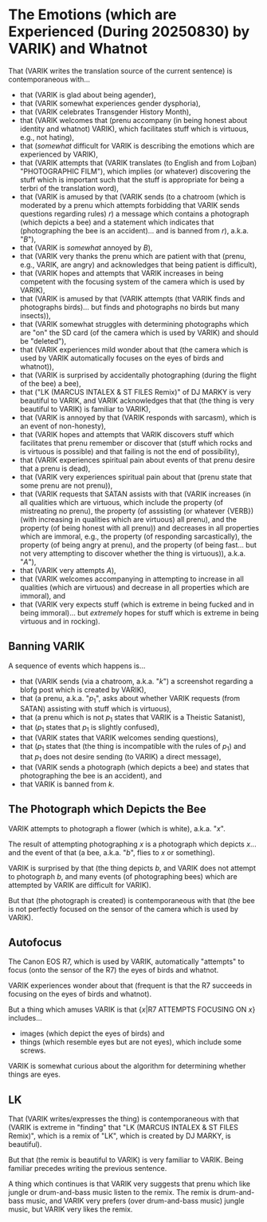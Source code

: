 The Emotions (which are Experienced (During 20250830) by VARIK) and Whatnot
===========================================================================

That (VARIK writes the translation source of the current sentence) is contemporaneous with...

* that (VARIK is glad about being agender),
* that (VARIK somewhat experiences gender dysphoria),
* that (VARIK celebrates Transgender History Month),
* that (VARIK welcomes that (prenu accompany (in being honest about identity and whatnot) VARIK), which facilitates stuff which is virtuous, e.g., not hating),
* that (_somewhat_ difficult for VARIK is describing the emotions which are experienced by VARIK),
* that (VARIK attempts that (VARIK translates (to English and from Lojban) "PHOTOGRAPHIC FILM"), which implies (or whatever) discovering the stuff which is important such that the stuff is appropriate for being a terbri of the translation word),
* that (VARIK is amused by that (VARIK sends (to a chatroom (which is moderated by a prenu which attempts forbidding that VARIK sends questions regarding rules) $r$) a message which contains a photograph (which depicts a bee) and a statement which indicates that (photographing the bee is an accident)... and is banned from $r$), a.k.a. "$B$"),
* that (VARIK is _somewhat_ annoyed by $B$),
* that (VARIK very thanks the prenu which are patient with that (prenu, e.g., VARIK, are angry) and acknowledges that being patient is difficult),
* that (VARIK hopes and attempts that VARIK increases in being competent with the focusing system of the camera which is used by VARIK),
* that (VARIK is amused by that (VARIK attempts (that VARIK finds and photographs birds)... but finds and photographs no birds but many insects)),
* that (VARIK somewhat struggles with determining photographs which are "on" the SD card (of the camera which is used by VARIK) and should be "deleted"),
* that (VARIK experiences mild wonder about that (the camera which is used by VARIK automatically focuses on the eyes of birds and whatnot)),
* that (VARIK is surprised by accidentally photographing (during the flight of the bee) a bee),
* that ("LK (MARCUS INTALEX & ST FILES Remix)" of DJ MARKY is very beautiful to VARIK, and VARIK acknowledges that that (the thing is very beautiful to VARIK) is familiar to VARIK),
* that (VARIK is annoyed by that (VARIK responds with sarcasm), which is an event of non-honesty),
* that (VARIK hopes and attempts that VARIK discovers stuff which facilitates that prenu remember or discover that (stuff which rocks and is virtuous is possible) and that failing is not the end of possibility),
* that (VARIK experiences spiritual pain about events of that prenu desire that a prenu is dead),
* that (VARIK very experiences spiritual pain about that (prenu state that some prenu are not prenu)),
* that (VARIK requests that SATAN assists with that (VARIK increases (in all qualities which are virtuous, which include the property (of mistreating no prenu), the property (of asssisting (or whatever {VERB}) (with increasing in qualities which are virtuous) all prenu), and the property (of being honest with all prenu)) and decreases in all properties which are immoral, e.g., the property (of responding sarcastically), the property (of being angry at prenu), and the property (of being fast... but not very attempting to discover whether the thing is virtuous)), a.k.a. "$A$"),
* that (VARIK very attempts $A$),
* that (VARIK welcomes accompanying in attempting to increase in all qualities (which are virtuous) and decrease in all properties which are immoral), and
* that (VARIK very expects stuff (which is extreme in being fucked and in being immoral)... but _extremely_ hopes for stuff which is extreme in being virtuous and in rocking).

## Banning VARIK
A sequence of events which happens is...

* that (VARIK sends (via a chatroom, a.k.a. "$k$") a screenshot regarding a blofg post which is created by VARIK),
* that (a prenu, a.k.a. "$p_1$", asks about whether VARIK requests (from SATAN) assisting with stuff which is virtuous),
* that (a prenu which is not $p_1$ states that VARIK is a Theistic Satanist),
* that ($p_1$ states that $p_1$ is slightly confused),
* that (VARIK states that VARIK welcomes sending questions),
* that ($p_1$ states that (the thing is incompatible with the rules of $p_1$) and that $p_1$ does not desire sending (to VARIK) a direct message),
* that (VARIK sends a photograph (which depicts a bee) and states that photographing the bee is an accident), and
* that VARIK is banned from $k$.

## The Photograph which Depicts the Bee
VARIK attempts to photograph a flower (which is white), a.k.a. "$x$".

The result of attempting photographing $x$ is a photograph which depicts $x$... and the event of that (a bee, a.k.a. "$b$", flies to $x$ or something).

VARIK is surprised by that (the thing depicts $b$, and VARIK does not attempt to photograph $b$, and many events (of photographing bees) which are attempted by VARIK are difficult for VARIK).

But that (the photograph is created) is contemporaneous with that (the bee is not perfectly focused on the sensor of the camera which is used by VARIK).

## Autofocus
The Canon EOS R7, which is used by VARIK, automatically "attempts" to focus (onto the sensor of the R7) the eyes of birds and whatnot.

VARIK experiences wonder about that (frequent is that the R7 succeeds in focusing on the eyes of birds and whatnot).

But a thing which amuses VARIK is that $\{x | \textrm{R7 ATTEMPTS FOCUSING ON}\ x\}$ includes...

* images (which depict the eyes of birds) and
* things (which resemble eyes but are not eyes), which include some screws.

VARIK is somewhat curious about the algorithm for determining whether things are eyes.

## LK
That (VARIK writes/expresses the thing) is contemporaneous with that (VARIK is extreme in "finding" that "LK (MARCUS INTALEX & ST FILES Remix)", which is a remix of "LK", which is created by DJ MARKY, is beautiful).

But that (the remix is beautiful to VARIK) is very familiar to VARIK.  Being familiar precedes writing the previous sentence.

A thing which continues is that VARIK very suggests that prenu which like jungle or drum-and-bass music listen to the remix.  The remix is drum-and-bass music, and VARIK very prefers (over drum-and-bass music) jungle music, but VARIK very likes the remix.
